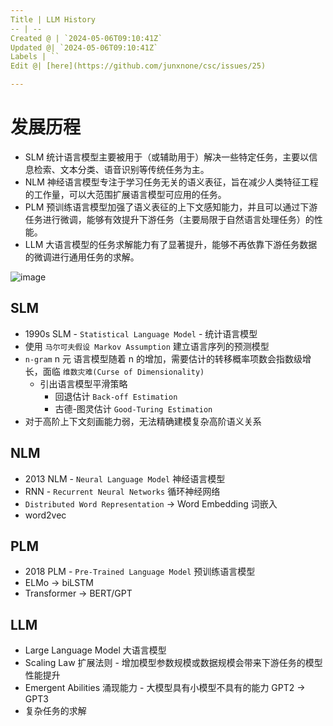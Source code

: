 ```yaml
---
Title | LLM History
-- | --
Created @ | `2024-05-06T09:10:41Z`
Updated @| `2024-05-06T09:10:41Z`
Labels | ``
Edit @| [here](https://github.com/junxnone/csc/issues/25)

---
```

# 发展历程

- SLM 统计语言模型主要被用于（或辅助用于）解决一些特定任务，主要以信息检索、文本分类、语音识别等传统任务为主。
- NLM 神经语言模型专注于学习任务无关的语义表征，旨在减少人类特征工程的工作量，可以大范围扩展语言模型可应用的任务。
- PLM 预训练语言模型加强了语义表征的上下文感知能力，并且可以通过下游任务进行微调，能够有效提升下游任务（主要局限于自然语言处理任务）的性能。
- LLM 大语言模型的任务求解能力有了显著提升，能够不再依靠下游任务数据的微调进行通用任务的求解。

![image](https://github.com/junxnone/csc/assets/2216970/02f05c68-252d-424d-98c7-8184e109fde8)

## SLM

- 1990s SLM - `Statistical Language Model` - 统计语言模型
- 使用 `马尔可夫假设 Markov Assumption` 建立语言序列的预测模型
- `n-gram` n 元 语言模型随着 n 的增加，需要估计的转移概率项数会指数级增长，面临 `维数灾难(Curse of Dimensionality)`  
  - 引出语言模型平滑策略
    - 回退估计 `Back-off Estimation`
    - 古德-图灵估计 `Good-Turing Estimation`
- 对于高阶上下文刻画能力弱，无法精确建模复杂高阶语义关系

## NLM

- 2013 NLM - `Neural Language Model` 神经语言模型
- RNN - `Recurrent Neural Networks` 循环神经网络
- `Distributed Word Representation` -> Word Embedding 词嵌入
- word2vec


## PLM

- 2018 PLM - `Pre-Trained Language Model` 预训练语言模型
- ELMo -> biLSTM
- Transformer -> BERT/GPT



## LLM
- Large Language Model 大语言模型
- Scaling Law 扩展法则 - 增加模型参数规模或数据规模会带来下游任务的模型性能提升
- Emergent Abilities 涌现能力 - 大模型具有小模型不具有的能力 GPT2 -> GPT3
- 复杂任务的求解
